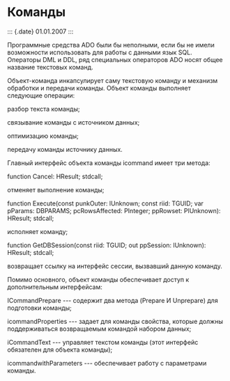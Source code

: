 Команды
=======

::: {.date}
01.01.2007
:::

Программные средства ADO были бы неполными, если бы не имели возможности
использовать для работы с данными язык SQL. Операторы DML и DDL, ряд
специальных операторов ADO носят общее название текстовых команд.

Объект-команда инкапсулирует саму текстовую команду и механизм обработки
и передачи команды. Объект команды выполняет следующие операции:

разбор текста команды;

связывание команды с источником данных;

оптимизацию команды;

передачу команды источнику данных.

Главный интерфейс объекта команды icommand имеет три метода:

function Cancel: HResult; stdcall;

отменяет выполнение команды;

function Execute(const punkOuter: lUnknown; const riid: TGUID; var
pParams: DBPARAMS; pcRowsAffected: PInteger; ppRowset: PlUnknown):
HResult; stdcall;

исполняет команду;

function GetDBSession(const riid: TGUID; out ppSession: lUnknown):
HResult; stdcall;

возвращает ссылку на интерфейс сессии, вызвавший данную команду.

Помимо основного, объект команды обеспечивает доступ к дополнительным
интерфейсам:

ICommandPrepare --- содержит два метода (Prepare И Unprepare) для
подготовки команды;

icommandProperties --- задает для команды свойства, которые должны
поддерживаться возвращаемым командой набором данных;

iCommandText --- управляет текстом команды (этот интерфейс обязателен
для объекта команды);

icommandwithParameters --- обеспечивает работу с параметрами команды.
